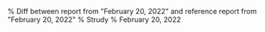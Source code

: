 % Diff between report from "February 20, 2022" and reference report from "February 20, 2022"
% Strudy
% February 20, 2022


